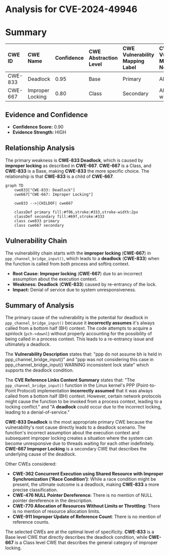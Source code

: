 # Analysis for CVE-2024-49946

# Summary
| CWE ID  | CWE Name                                                                                                 | Confidence | CWE Abstraction Level | CWE Vulnerability Mapping Label | CWE-Vulnerability Mapping Notes |
| :------- | :------------------------------------------------------------------------------------------------------- | :--------- | :---------------------- | :------------------------------ | :------------------------------ |
| CWE-833 | Deadlock                                                                                                 | 0.95       | Base                    | Primary                         | Allowed                         |
| CWE-667 | Improper Locking                                                                                         | 0.80       | Class                   | Secondary                       | Allowed-with-Review           |

## Evidence and Confidence

*   **Confidence Score:** 0.90
*   **Evidence Strength:** HIGH

## Relationship Analysis

The primary weakness is **CWE-833 Deadlock**, which is caused by **improper locking** as described in **CWE-667**. **CWE-667** is a Class, and **CWE-833** is a Base, making **CWE-833** the more specific choice. The relationship is that **CWE-833** is a child of **CWE-667**.

```mermaid
graph TD
    cwe833["CWE-833: Deadlock"]
    cwe667["CWE-667: Improper Locking"]
    
    cwe833 -->|CHILDOF| cwe667
    
    classDef primary fill:#f96,stroke:#333,stroke-width:2px
    classDef secondary fill:#69f,stroke:#333
    class cwe833 primary
    class cwe667 secondary
```

## Vulnerability Chain

The vulnerability chain starts with the **improper locking** (**CWE-667**) in `ppp_channel_bridge_input()`, which leads to a **deadlock** (**CWE-833**) when the function is called from both process and softirq context.
  - **Root Cause:** **Improper locking** (**CWE-667**) due to an incorrect assumption about the execution context.
  - **Weakness:** **Deadlock** (**CWE-833**) caused by re-entrancy of the lock.
  - **Impact:** Denial of service due to system unresponsiveness.

## Summary of Analysis

The primary cause of the vulnerability is the potential for deadlock in `ppp_channel_bridge_input()` because it **incorrectly assumes** it's always called from a bottom half (BH) context. The code attempts to acquire a spinlock (`pch->downl`) without properly accounting for the possibility of being called in a process context. This leads to a re-entrancy issue and ultimately a deadlock.

The **Vulnerability Description** states that:
"ppp do not assume bh is held in ppp_channel_bridge_input()" and "ppp was not considering this case in ppp_channel_bridge_input() WARNING inconsistent lock state" which supports the deadlock condition.

The **CVE Reference Links Content Summary** states that:
"The `ppp_channel_bridge_input()` function in the Linux kernel's PPP (Point-to-Point Protocol) implementation **incorrectly assumed** that it was always called from a bottom half (BH) context. However, certain network protocols might cause the function to be invoked from a process context, leading to a locking conflict." and "A **deadlock** could occur due to the incorrect locking, leading to a denial-of-service."

**CWE-833 Deadlock** is the most appropriate primary CWE because the vulnerability's root cause directly leads to a deadlock scenario. The function's incorrect assumption about the execution context and subsequent improper locking creates a situation where the system can become unresponsive due to threads waiting for each other indefinitely. **CWE-667 Improper Locking** is a secondary CWE that describes the underlying cause of the deadlock.

Other CWEs considered:

*   **CWE-362 Concurrent Execution using Shared Resource with Improper Synchronization ('Race Condition')**: While a race condition might be present, the ultimate outcome is a deadlock, making **CWE-833** a more precise classification.
*   **CWE-476 NULL Pointer Dereference**: There is no mention of NULL pointer dereference in the description.
*   **CWE-770 Allocation of Resources Without Limits or Throttling**: There is no mention of resource allocation limits.
*   **CWE-911 Improper Update of Reference Count**: There is no mention of reference counts.

The selected CWEs are at the optimal level of specificity. **CWE-833** is a Base level CWE that directly describes the deadlock condition, while **CWE-667** is a Class level CWE that describes the general category of improper locking.
